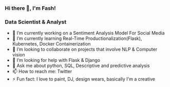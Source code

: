 ### Hi there 👋, I'm Fash!

### Data Scientist & Analyst

- 🔭 I’m currently working on a Sentiment Analysis Model For Social Media
- 🌱 I’m currently learning Real-Time Productionalization(Flask), Kubernetes, Docker Containerization
- 👯 I’m looking to collaborate on projects that involve NLP & Computer vision 
- 🤔 I’m looking for help with Flask & Django
- 💬 Ask me about python, SQL, Descriptive and predictive analysis
- 📫 How to reach me: Twitter
- ⚡ Fun fact: I love to paint, DJ, design wears, basically I'm a creative


